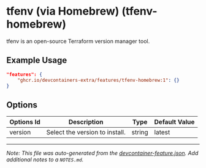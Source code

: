 
# tfenv (via Homebrew) (tfenv-homebrew)

tfenv is an open-source Terraform version manager tool.

## Example Usage

```json
"features": {
    "ghcr.io/devcontainers-extra/features/tfenv-homebrew:1": {}
}
```

## Options

| Options Id | Description | Type | Default Value |
|-----|-----|-----|-----|
| version | Select the version to install. | string | latest |



---

_Note: This file was auto-generated from the [devcontainer-feature.json](devcontainer-feature.json).  Add additional notes to a `NOTES.md`._
